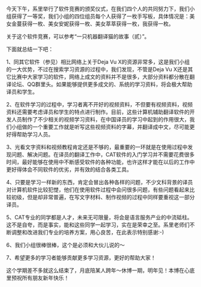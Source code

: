 今天下午，系里举行了软件竞赛的颁奖仪式，在我们四个人的共同努力下，我们小组获得了一等奖，我们小组的四位组员每个人获得了一枚手写板，具体情况是：美女金蔓获得一枚、美女安妮获得一枚、美女萃萃获得一枚，我获得一枚。

关于这个软件竞赛，可以参考“一只机器翻译猫的故事（贰）”。

下面就总结一下吧：

1、同其它软件（参见）相比网络上关于Deja Vu X的资源非常多，这是我们小组的一大优势，不过在搜索学习资源的过程中，我们发现，不管是Deja Vu X还是其它比赛中大家学习的软件，网络上成文的资料并不是很多，大部分资料都分散在翻译论坛、QQ群里头。如果能够提供更多成文的、系统的学习资料，将会极大帮助译员和学生。

2、在软件学习的过程中，学习者离不开好的视频资料，不但要有视频资料，视频资料还需要考虑译员和学生的特点进行制作。目前，这些计算机辅助翻译软件的开发人员制作了不少相关的视频学习资料，在中国译员的学习中起到的作用很大，我们小组做的一个重要工作就是听写这些视频资料的字幕，并翻译成中文，尽可能更好得帮助学习人员。

3、光看文字资料和视频教程肯定还是不够的，最重要的一环就是在使用过程中发现问题、解决问题。在译员的翻译工作中，CAT软件的入门学习并不需要花费很多时间，最好能够在使用中不断感受软件的各种功能，也许这样才能在以后的工作中更好得体会不同软件的优劣，并有效的结合各类工具。

4、只要是学习一样新的东西，肯定会冒出各种各样的问题，不少文科背景的译员对计算机软件比较犯憷，他们在使用软件过程中会问很多问题，有些问题看起来比较初级，但是却非常普遍，在写文字材料、制作视频的过程中同样要重视这一部分译员。

5、CAT专业的同学都是人才，未来无可限量，将会是语言服务产业的中流砥柱。这不是自夸，而是事实，能和这些同学一起学习，实在是荣幸之至。系里老师们不断调整和改进我们专业的培养方案，用心良苦，在此表示特别感谢:-)

6、我们小组很棒很棒，这个是必须和大伙儿说的～

7、希望更多的学习者能够贡献更多学习资源，更好的帮助大家！

这个学期差不多就这么结束了，月底陪某人跨年～休博一期，明年见！本博在心底里预祝所有朋友新年快乐！